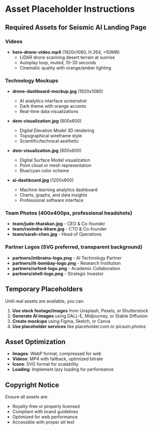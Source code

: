 # Asset Placeholder Instructions

## Required Assets for Seismic AI Landing Page

### Videos

- **hero-drone-video.mp4** (1920x1080, H.264, <50MB)
  - LiDAR drone scanning desert terrain at sunrise
  - Autoplay loop, muted, 10-30 seconds
  - Cinematic quality with orange/amber lighting

### Technology Mockups

- **drone-dashboard-mockup.jpg** (1920x1080)

  - AI analytics interface screenshot
  - Dark theme with orange accents
  - Real-time data visualizations

- **dem-visualization.jpg** (800x600)

  - Digital Elevation Model 3D rendering
  - Topographical wireframe style
  - Scientific/technical aesthetic

- **dsm-visualization.jpg** (800x600)

  - Digital Surface Model visualization
  - Point cloud or mesh representation
  - Blue/cyan color scheme

- **ai-dashboard.jpg** (1200x800)
  - Machine learning analytics dashboard
  - Charts, graphs, and data insights
  - Professional software interface

### Team Photos (400x400px, professional headshots)

- **team/jude-tharakan.jpg** - CEO & Co-founder
- **team/ravindra-khare.jpg** - CTO & Co-founder
- **team/sarah-chen.jpg** - Head of Operations

### Partner Logos (SVG preferred, transparent background)

- **partners/intbrains-logo.png** - AI Technology Partner
- **partners/iit-bombay-logo.png** - Research Institution
- **partners/oxford-logo.png** - Academic Collaboration
- **partners/shell-logo.png** - Strategic Investor

## Temporary Placeholders

Until real assets are available, you can:

1. **Use stock footage/images** from Unsplash, Pexels, or Shutterstock
2. **Generate AI images** using DALL-E, Midjourney, or Stable Diffusion
3. **Create mockups** using Figma, Sketch, or Canva
4. **Use placeholder services** like placeholder.com or picsum.photos

## Asset Optimization

- **Images**: WebP format, compressed for web
- **Videos**: MP4 with fallback, optimized bitrate
- **Icons**: SVG format for scalability
- **Loading**: Implement lazy loading for performance

## Copyright Notice

Ensure all assets are:

- Royalty-free or properly licensed
- Compliant with brand guidelines
- Optimized for web performance
- Accessible with proper alt text
